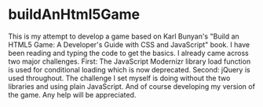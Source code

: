 # buildAnHtml5Game
This is my attempt to develop a game based on Karl Bunyan's "Build an HTML5 Game: A Developer's Guide with CSS and JavaScript" book.
I have been reading and typing the code to get the basics.
I already came across two major challenges.
First: The JavaScript Modernizr library load function is used for conditional loading which is now deprecated.
Second: jQuery is used throughout.
The challenge I set myself is doing without the two libraries and using plain JavaScript.
And of course developing my version of the game.
Any help will be appreciated.
